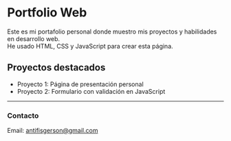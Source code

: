 # Portfolio Web

Este es mi portafolio personal donde muestro mis proyectos y habilidades en desarrollo web.  
He usado HTML, CSS y JavaScript para crear esta página.

## Proyectos destacados

- Proyecto 1: Página de presentación personal  
- Proyecto 2: Formulario con validación en JavaScript  

---

### Contacto

Email: antifisgerson@gmail.com
